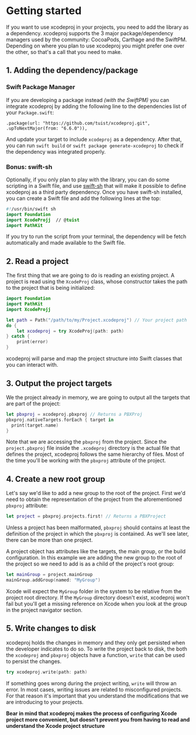 # Getting started

If you want to use xcodeproj in your projects, you need to add the library as a dependency. xcodeproj supports the 3 major package/dependency managers used by the community: CocoaPods, Carthage and the SwiftPM. Depending on where you plan to use xcodeproj you might prefer one over the other, so that's a call that you need to make.

## 1. Adding the dependency/package

### Swift Package Manager

If you are developing a package instead *(with the SwiftPM)* you can integrate xcodeproj by adding the following line to the dependencies list of your `Package.swift`:

```
.package(url: "https://github.com/tuist/xcodeproj.git", .upToNextMajor(from: "6.6.0")),
```

And update your target to include `xcodeproj` as a dependency. After that, you can run `swift build` or `swift package generate-xcodeproj` to check if the dependency was integrated properly.

### Bonus: swift-sh

Optionally, if you only plan to play with the library, you can do some scripting in a Swift file, and use [swift-sh](ttps://github.com/mxcl/swift-sh) that will make it possible to define xcodeproj as a third party dependency. Once you have swift-sh installed, you can create a Swift file and add the following lines at the top:

```swift
#!/usr/bin/swift sh
import Foundation
import XcodeProjj  // @tuist
import PathKit
```

If you try to run the script from your terminal, the dependency will be fetch automatically and made available to the Swift file.

## 2. Read a project

The first thing that we are going to do is reading an existing project. A project is read using the `XcodeProj` class, whose constructor takes the path to the project that is being initialized:

```swift
import Foundation
import PathKit
import XcodeProjj

let path = Path("/path/to/my/Project.xcodeproj") // Your project path
do {
    let xcodeproj = try XcodeProj(path: path)
} catch {
    print(error)
}
```

xcodeproj will parse and map the project structure into Swift classes that you can interact with.

## 3. Output the project targets

We the project already in memory, we are going to output all the targets that are part of the project:

```swift
let pbxproj = xcodeproj.pbxproj // Returns a PBXProj
pbxproj.nativeTargets.forEach { target in
  print(target.name)
}
```

Note that we are accessing the `pbxproj` from the project. Since the `project.pbxproj` file inside the `.xcodeproj` directory is the actual file that defines the project, xcodeproj follows the same hierarchy of files. Most of the time you'll be working with the `pbxproj` attribute of the project.

## 4. Create a new root group

Let's say we'd like to add a new group to the root of the project. First we'd need to obtain the representation of the project from the aforementioned `pbxproj` attribute:

```swift
let project = pbxproj.projects.first! // Returns a PBXProject
```

Unless a project has been malformated, `pbxproj` should contains at least the definition of the project in which the `pbxproj` is contained. As we'll see later, there can be more than one project.

A project object has attributes like the targets, the main group, or the build configuration. In this example we are adding the new group to the root of the project so we need to add is as a child of the project's root group:

```swift
let mainGroup = project.mainGroup
mainGroup.addGroup(named: "MyGroup")
```

Xcode will expect the `MyGroup` folder in the system to be relative from the project root directory. If the `MyGroup` directory doesn't exist, xcodeproj won't fail but you'll get a missing reference on Xcode when you look at the group in the project navigator section.

## 5. Write changes to disk

xcodeproj holds the changes in memory and they only get persisted when the developer indicates to do so. To write the project back to disk, the both the `xcodeproj` and `pbxproj` objects have a function, `write` that can be used to persist the changes. 

```swift
try xcodeproj.write(path: path)
```

If something goes wrong during the project writing, `write` will throw an error. In most cases, writing issues are related to misconfigured projects. For that reason it's important that you understand the modifications that we are introducing to your projects.

**Bear in mind that xcodeproj makes the process of configuring Xcode project more convenient, but doesn't prevent you from having to read and understand the Xcode project structure**
